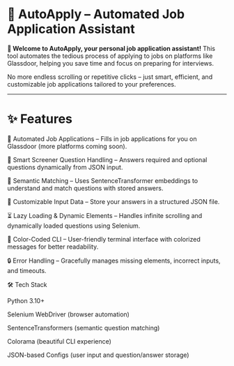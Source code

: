# 🚀 AutoApply – Automated Job Application Assistant

**👋 Welcome to AutoApply, your personal job application assistant!**
This tool automates the tedious process of applying to jobs on platforms like Glassdoor, helping you save time and focus on preparing for interviews.

No more endless scrolling or repetitive clicks – just smart, efficient, and customizable job applications tailored to your preferences.

---

# ✨ Features

🤖 Automated Job Applications – Fills in job applications for you on Glassdoor (more platforms coming soon).

📝 Smart Screener Question Handling – Answers required and optional questions dynamically from JSON input.

🎯 Semantic Matching – Uses SentenceTransformer embeddings to understand and match questions with stored answers.

📜 Customizable Input Data – Store your answers in a structured JSON file.

⏳ Lazy Loading & Dynamic Elements – Handles infinite scrolling and dynamically loaded questions using Selenium.

🎨 Color-Coded CLI – User-friendly terminal interface with colorized messages for better readability.

🔒 Error Handling – Gracefully manages missing elements, incorrect inputs, and timeouts.

🛠️ Tech Stack

Python 3.10+

Selenium WebDriver (browser automation)

SentenceTransformers (semantic question matching)

Colorama (beautiful CLI experience)

JSON-based Configs (user input and question/answer storage)

